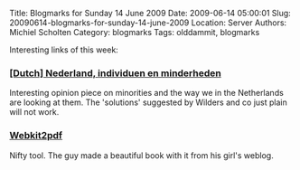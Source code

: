 Title: Blogmarks for Sunday 14 June 2009
Date: 2009-06-14 05:00:01
Slug: 20090614-blogmarks-for-sunday-14-june-2009
Location: Server
Authors: Michiel Scholten
Category: blogmarks
Tags: olddammit, blogmarks

<p>Interesting links of this week:</p>
<h3><a href="http://weblogs3.nrc.nl/commentaar/2009/06/13/nederland-individuen-en-minderheden/">[Dutch] Nederland, individuen en minderheden</a></h3>
<p>Interesting opinion piece on minorities and the way we in the Netherlands are looking at them. The 'solutions' suggested by Wilders and co just plain will not work.</p>
<h3><a href="http://www.colino.net/wordpress/archives/2009/06/07/webkit2pdf/">Webkit2pdf</a></h3>
<p>Nifty tool. The guy made a beautiful book with it from his girl's weblog.</p>
